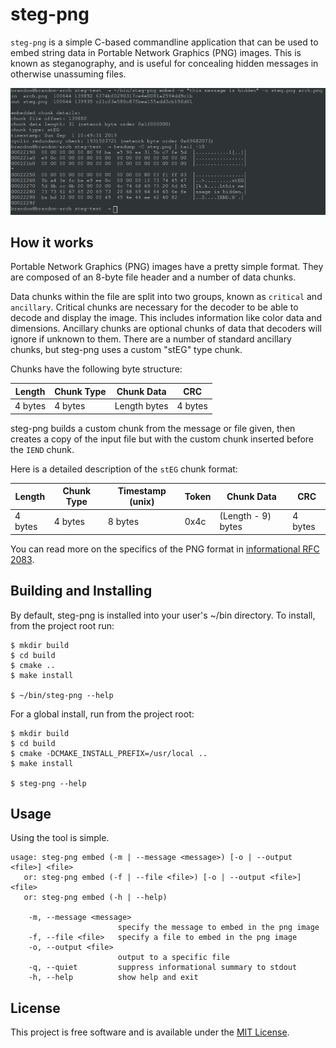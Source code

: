 # steg-png
`steg-png` is a simple C-based commandline application that can be used to embed string data in Portable Network Graphics (PNG) images. This is known as steganography, and is useful for concealing hidden messages in otherwise unassuming files.

![](screenshot.png)

## How it works
Portable Network Graphics (PNG) images have a pretty simple format. They are composed of an 8-byte file header and a number of data chunks.

Data chunks within the file are split into two groups, known as `critical` and `ancillary`. Critical chunks are necessary for the decoder to be able to decode and display the image. This includes information like color data and dimensions. Ancillary chunks are optional chunks of data that decoders will ignore if unknown to them. There are a number of standard ancillary chunks, but steg-png uses a custom "stEG" type chunk.

Chunks have the following byte structure:

| Length  | Chunk Type | Chunk Data   | CRC     |
|---------|------------|--------------|---------|
| 4 bytes | 4 bytes    | Length bytes | 4 bytes |

steg-png builds a custom chunk from the message or file given, then creates a copy of the input file but with the custom chunk inserted before the `IEND` chunk.

Here is a detailed description of the `stEG` chunk format:

| Length  | Chunk Type | Timestamp (unix) | Token | Chunk Data         | CRC     |
|---------|------------|------------------|-------|--------------------|---------|
| 4 bytes | 4 bytes    | 8 bytes          | 0x4c  | (Length - 9) bytes | 4 bytes |

You can read more on the specifics of the PNG format in [informational RFC 2083](https://tools.ietf.org/html/rfc2083).

## Building and Installing
By default, steg-png is installed into your user's ~/bin directory. To install, from the project root run:
```
$ mkdir build
$ cd build
$ cmake ..
$ make install

$ ~/bin/steg-png --help
```

For a global install, run from the project root:
```
$ mkdir build
$ cd build
$ cmake -DCMAKE_INSTALL_PREFIX=/usr/local ..
$ make install

$ steg-png --help
```

## Usage
Using the tool is simple.

```
usage: steg-png embed (-m | --message <message>) [-o | --output <file>] <file>
   or: steg-png embed (-f | --file <file>) [-o | --output <file>] <file>
   or: steg-png embed (-h | --help)

    -m, --message <message>
                        specify the message to embed in the png image
    -f, --file <file>   specify a file to embed in the png image
    -o, --output <file>
                        output to a specific file
    -q, --quiet         suppress informational summary to stdout
    -h, --help          show help and exit
```

## License
This project is free software and is available under the [MIT License](https://opensource.org/licenses/MIT).

